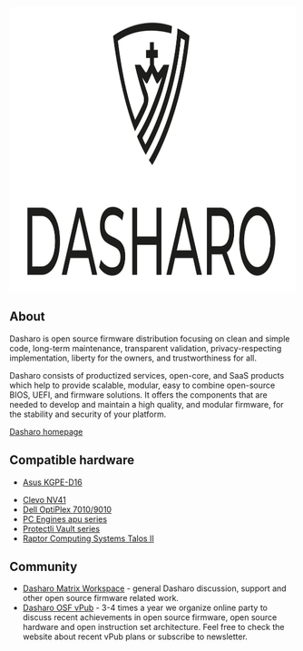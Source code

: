 <img src="images/logo/logo-bar.svg" width="1000" height="500">

## About

Dasharo is open source firmware distribution focusing on clean and simple code,
long-term maintenance, transparent validation, privacy-respecting
implementation, liberty for the owners, and trustworthiness for all.

Dasharo consists of productized services, open-core, and SaaS products which
help to provide scalable, modular, easy to combine open-source BIOS, UEFI, and
firmware solutions. It offers the components that are needed to develop and
maintain a high quality, and modular firmware, for the stability and security
of your platform.

[Dasharo homepage](https://dasharo.com/)

## Compatible hardware

* [Asus KGPE-D16](variants/asus_kgpe_d16/releases.md)
<!-- We should avoid using ODM names if we really mean OEM version of product -->
* [Clevo NV41](variants/clevo_nv41/releases.md)
* [Dell OptiPlex 7010/9010](variants/dell_optiplex/overview.md)
* [PC Engines apu series](https://pcengines.github.io/)
* [Protectli Vault series](https://protectli.com/kb/coreboot-on-the-vault/)
* [Raptor Computing Systems Talos II](variants/talos_2/releases.md)

<!--
TODO: explain how user, developer, customer may add to this list
TODO: introduce status like officially supported by vendor or nor officially
supported by vendor
TODO: explain that not all hardware may be listed here, because of embargo,
non-public development, custom hardware handled by vendor
-->

## Community

* [Dasharo Matrix Workspace](https://matrix.to/#/#dasharo:matrix.org) - general
  Dasharo discussion, support and other open source firmware related work.
* [Dasharo OSF vPub](https://vpub.dasharo.com/) - 3-4 times a year we organize
  online party to discuss recent achievements in open source firmware, open
  source hardware and open instruction set architecture. Feel free to check the
  website about recent vPub plans or subscribe to newsletter.

<!--

For now we deprecating this terminology. We will get back to it when we will
support enough platforms to justify and explain our strategy for given market
segment.

## Stock Keeping Units (SKUs)

Also called variants or flavours. In essence Dasharo SKUs are set of Open
Source Firmware releases produced for given market segment with awareness of
features that given segment requires. Each market segment includes two types of
platforms: Reference Platform (RP) and Hardware Compatibility List Platforms
(HCLP).

What SKUs we support:

* [Dasharo Workstation](variants/workstation.md)
* [Dasharo Firewall](variants/firewall.md)
* [Dasharo Secure Firewall](variants/secure-firewall.md)
* [Dasharo Trustworthy Server CE](variants/trustworthy-server.md)
* [Dasharo Trustworthy Computing](variants/trustworthy-computing.md)
* [Dasharo Server](variants/server.md)
* [Dasharo Safety-Critical](variants/safety-critical.md)

Dasharo SKUs roadmap is available on [SKUs Overview](variants/skus-overview.md) page.
-->
